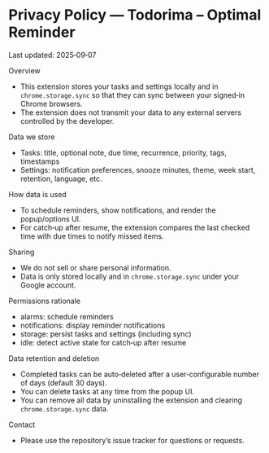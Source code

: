 # Privacy Policy — Todorima – Optimal Reminder

Last updated: 2025‑09‑07

Overview
- This extension stores your tasks and settings locally and in `chrome.storage.sync` so that they can sync between your signed‑in Chrome browsers.
- The extension does not transmit your data to any external servers controlled by the developer.

Data we store
- Tasks: title, optional note, due time, recurrence, priority, tags, timestamps
- Settings: notification preferences, snooze minutes, theme, week start, retention, language, etc.

How data is used
- To schedule reminders, show notifications, and render the popup/options UI.
- For catch‑up after resume, the extension compares the last checked time with due times to notify missed items.

Sharing
- We do not sell or share personal information.
- Data is only stored locally and in `chrome.storage.sync` under your Google account.

Permissions rationale
- alarms: schedule reminders
- notifications: display reminder notifications
- storage: persist tasks and settings (including sync)
- idle: detect active state for catch‑up after resume

Data retention and deletion
- Completed tasks can be auto‑deleted after a user‑configurable number of days (default 30 days).
- You can delete tasks at any time from the popup UI.
- You can remove all data by uninstalling the extension and clearing `chrome.storage.sync` data.

Contact
- Please use the repository’s issue tracker for questions or requests.

